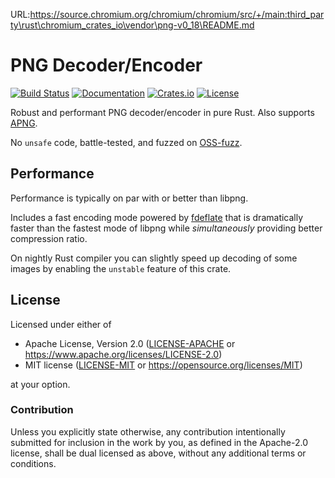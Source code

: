 URL:https://source.chromium.org/chromium/chromium/src/+/main:third_party\rust\chromium_crates_io\vendor\png-v0_18\README.md
# PNG Decoder/Encoder
[![Build Status](https://github.com/image-rs/image-png/workflows/Rust%20CI/badge.svg)](https://github.com/image-rs/image-png/actions)
[![Documentation](https://docs.rs/png/badge.svg)](https://docs.rs/png)
[![Crates.io](https://img.shields.io/crates/v/png.svg)](https://crates.io/crates/png)
[![License](https://img.shields.io/crates/l/png.svg)](https://github.com/image-rs/image-png)

Robust and performant PNG decoder/encoder in pure Rust. Also supports [APNG](https://en.wikipedia.org/wiki/APNG).

No `unsafe` code, battle-tested, and fuzzed on [OSS-fuzz](https://github.com/google/oss-fuzz).

## Performance

Performance is typically on par with or better than libpng.

Includes a fast encoding mode powered by [fdeflate](https://crates.io/crates/fdeflate) that is dramatically faster than the fastest mode of libpng while *simultaneously* providing better compression ratio.

On nightly Rust compiler you can slightly speed up decoding of some images by enabling the `unstable` feature of this crate.

## License

Licensed under either of

 * Apache License, Version 2.0 ([LICENSE-APACHE](LICENSE-APACHE) or https://www.apache.org/licenses/LICENSE-2.0)
 * MIT license ([LICENSE-MIT](LICENSE-MIT) or https://opensource.org/licenses/MIT)

at your option.

### Contribution

Unless you explicitly state otherwise, any contribution intentionally submitted
for inclusion in the work by you, as defined in the Apache-2.0 license, shall be dual licensed as above, without any
additional terms or conditions.
